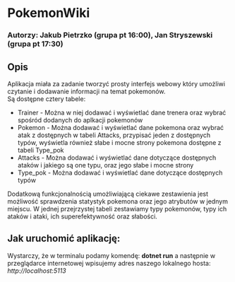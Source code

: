 # PokemonWiki

### Autorzy: Jakub Pietrzko (grupa pt 16:00), Jan Stryszewski (grupa pt 17:30)

## Opis
Aplikacja miała za zadanie tworzyć prosty interfejs webowy który umożliwi czytanie i dodawanie informacji na temat pokemonów.  
Są dostępne cztery tabele:  
- Trainer - Można w niej dodawać i wyświetlać dane trenera oraz wybrać spośród dodanych do aplkacji pokemonów
- Pokemon - Można dodawać i wyświetlać dane pokemona oraz wybrać atak z dostępnych w tabeli Attacks, przypisać jeden z dostępnych typów, wyświetla również słabe i mocne strony pokemona dostępne z tabeli Type_pok
- Attacks -  Można dodawać i wyświetlać dane dotyczące dostępnych ataków i jakiego są one typu, oraz jego słabe i mocne strony
- Type_pok - Można dodawać i wyświetlać dane dotyczące dostępnych typów
  
Dodatkową funkcjonalnością umożliwiającą ciekawe zestawienia jest możliwość sprawdzenia statystyk pokemona oraz jego atrybutów w jednym miejscu. W jednej przejrzystej tabeli zestawiamy typy pokemonów, typy ich ataków i ataki, ich superefektywność oraz słabości.

## Jak uruchomić aplikację:
Wystarczy, że w terminalu podamy komendę: __dotnet run__ a następnie w przeglądarce internetowej wpisujemy adres naszego lokalnego hosta: _http://localhost:5113_

